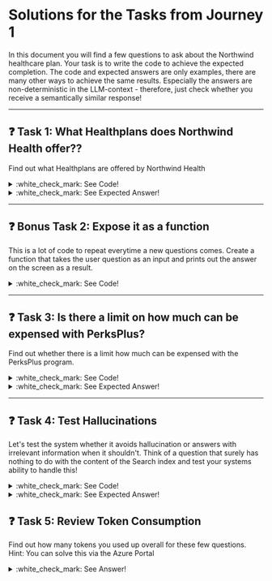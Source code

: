 # Solutions for the Tasks from Journey 1

In this document you will find a few questions to ask about the Northwind healthcare plan. Your task is to write the code to achieve the expected completion.
The code and expected answers are only examples, there are many other ways to achieve the same results.
Especially the answers are non-deterministic in the LLM-context - therefore, just check whether you receive a semantically similar response!
___

## :question: Task 1: What Healthplans does Northwind Health offer??
Find out what Healthplans are offered by Northwind Health

<details>
  <summary>:white_check_mark: See Code!</summary>

    user_question = "What Healthplans does Northwind Health offer?"
    user_question_vector = get_embedding(user_question)

    search_results = search_client.search(
        None,
        top=3,
        vector_queries=[
            VectorizableTextQuery( 
                text=user_question, k_nearest_neighbors=3, fields="text_vector"
            )
        ],
    )

    context = ""
    for result in search_results:
        context += result["chunk"] + "\n\n"

    SYSTEM_MESSAGE = f"""
    You are an AI Assistant.
    Be brief in your answers. Answer ONLY with the facts listed in the retrieved text.

    Context:
    {context}
    """

    USER_MESSAGE = user_question
    response = openai_client.chat.completions.create(
        model=os.getenv("AZURE_OPENAI_CHAT_COMPLETION_DEPLOYED_MODEL_NAME"),
        temperature=0.7,
        messages=[
            {"role": "system", "content": SYSTEM_MESSAGE},
            {"role": "user", "content": USER_MESSAGE},
        ],
    )

    answer = response.choices[0].message.content
    print(answer)
</details>

<details>
  <summary>:white_check_mark: See Expected Answer!</summary>
  
    - Source-File: Benefit_Options.pdf  
    - Expected Answer: Northwind Health Plus offers the following additional coverage compared to Northwind Standard:  
        - Emergency services (in-network and out-of-network)  
        - Mental health and substance abuse coverage  
        - Out-of-network services  
        - Wider range of prescription drug coverage

</details>

___

## :question: Bonus Task 2: Expose it as a function
This is a lot of code to repeat everytime a new questions comes. Create a function that takes the user question as an input and prints out the answer on the screen as a result.

<details>
  <summary>:white_check_mark: See Code!</summary>

    def get_answer_from_question(user_question):
        # Generate embedding for the user question
        user_question_vector = get_embedding(user_question)

        # Perform vector search to retrieve relevant documents
        search_results = search_client.search(
            None,
            top=3,
            vector_queries=[
                VectorizableTextQuery(
                    text=user_question, k_nearest_neighbors=3, fields="text_vector"
                )
            ],
        )

        # Collect the context from search results
        context = ""
        for result in search_results:
            context += result["chunk"] + "\n\n"

        # Construct the system message with the retrieved context
        system_message_with_context = f"""
        You are an AI Assistant.
        Be brief in your answers. Answer ONLY with the facts listed in the retrieved text.

        Context:
        {context}
        """

        # Generate a response using Azure OpenAI
        response = openai_client.chat.completions.create(
            model=os.getenv("AZURE_OPENAI_CHAT_COMPLETION_DEPLOYED_MODEL_NAME"),
            temperature=0.7,
            messages=[
                {"role": "system", "content": system_message_with_context},
                {"role": "user", "content": user_question},
            ],
        )

        # Extract and return the answer
        return response.choices[0].message.content
</details>

___


## :question: Task 3: Is there a limit on how much can be expensed with PerksPlus?
Find out whether there is a limit how much can be expensed with the PerksPlus program.

<details>
  <summary>:white_check_mark: See Code!</summary>

    user_question = "Is there a limit on how much can be expensed with PerksPlus?"
    result = get_answer_from_question(user_question)
    print(result)
</details>

<details>
  <summary>:white_check_mark: See Expected Answer!</summary>
  
    - Source-File: PerksPlus.pdf 
    - Expected Answer: Yes, employees can expense up to $1000 for fitness-related programs under the PerksPlus program.

</details>

___


## :question: Task 4: Test Hallucinations
Let's test the system whether it avoids hallucination or answers with irrelevant information when it shouldn't. Think of a question that surely has nothing to do with the content of the Search index and test your systems ability to handle this!

<details>
  <summary>:white_check_mark: See Code!</summary>

    user_question = ""Who won the last FIFA World Cup?""
    result = get_answer_from_question(user_question)
    print(result)
</details>

<details>
  <summary>:white_check_mark: See Expected Answer!</summary>
  
    - Source-File: no source file
    - Expected Answer: ...

</details>


## :question: Task 5: Review Token Consumption
Find out how many tokens you used up overall for these few questions.
Hint: You can solve this via the Azure Portal

<details>
  <summary>:white_check_mark: See Answer!</summary>

    Now that we brought a bit more traffic to our models, we can also have a look in Azure AI Foundry to monitor the metrics.

    1. Go to the **Overview** page of your Azure OpenAI service in the Azure Portal
    2. Click on **Explore Azure AI Foundry portal**
    3. A new tab opens and you will land in Azure AI Foundry
    4. Go to **Deployments**
    5. Select one of the deployed models
    6. Select the **Metrics** tab and view the token consumption of that deployment

    Check out the sample GPT-4o-consumption here: media\04-gpt-4o-consumption.png

</details>



